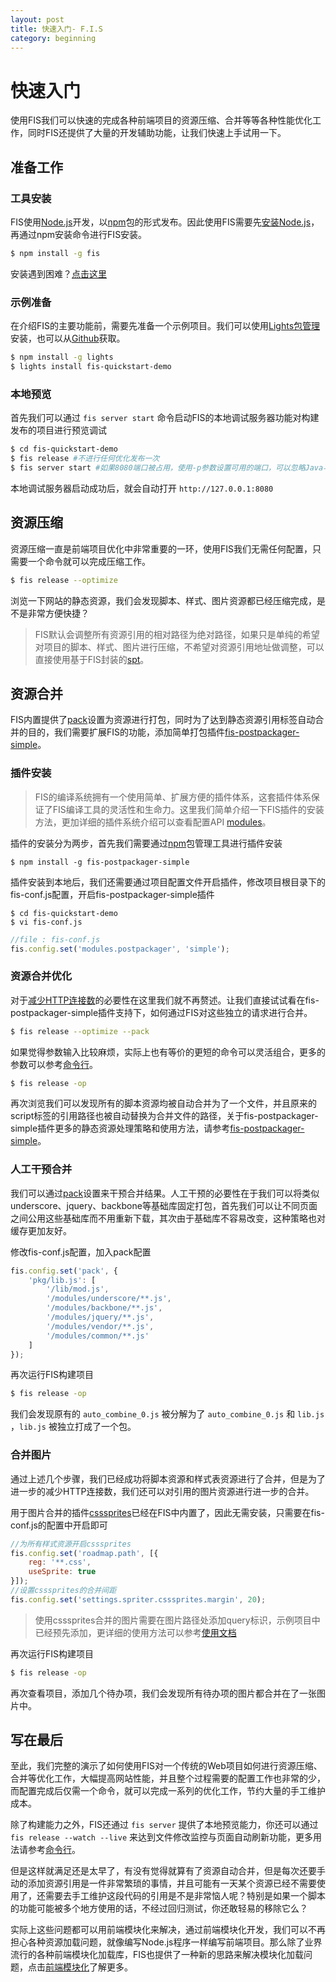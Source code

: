 ```yaml
---
layout: post
title: 快速入门- F.I.S
category: beginning
---
```


# 快速入门

<!-- > FIS是一个专为解决前端开发中有关自动化工具、性能优化、模块化框架、开发规范、代码部署、开发流程等问题的工具框架。

> FIS与目前流行的构建工具的不同之处在于FIS更加专注于前端构建，对前端项目天生就有理解能力。通过内建功能就可以满足绝大部分前端构建需求，甚至无需进行任何配置就可以实现很多实用的功能。

> 同时FIS不仅仅是配置简单，使用方便。FIS还有完善的插件系统和扩展能力满足你各式各样的需求，更赞的是FIS还支持二次包装，你可以通过对FIS进行简单的封装来打造属于你自己的开发工具。
 -->
<!-- 使用FIS我们可以轻松的完成前端项目的性能优化工作，对应雅虎性能优化14条准则，通过资源压缩减少网站加载的文件体积，通过添加md5戳完美的解决缓存更新问题，通过资源合并尽可能减少HTTP的请求数。 -->

<!-- 让我们快速上手，一起试试看如何使用FIS轻松的完成一个传统前端项目的[资源压缩](/docs/beginning/getting-started.html#资源压缩)、[添加md5戳](/docs/beginning/getting-started.html#添加md5戳)、[资源合并](/docs/beginning/getting-started.html#资源合并)等性能优化工作。 -->

使用FIS我们可以快速的完成各种前端项目的资源压缩、合并等等各种性能优化工作，同时FIS还提供了大量的开发辅助功能，让我们快速上手试用一下。

## 准备工作

### 工具安装

FIS使用[Node.js](http://nodejs.org/)开发，以[npm](http://npmjs.org/)包的形式发布。因此使用FIS需要先[安装Node.js](http://www.baidu.com/?isidx=1#wd=Node.js+%E5%AE%89%E8%A3%85)，再通过npm安装命令进行FIS安装。

```bash
$ npm install -g fis
```

安装遇到困难？[点击这里](/docs/faq/faq.html#why-install-failed)

### 示例准备

在介绍FIS的主要功能前，需要先准备一个示例项目。我们可以使用[Lights包管理](http://lightjs.duapp.com/)安装，也可以从[Github](https://github.com/hefangshi/fis-quickstart-demo)获取。

```bash
$ npm install -g lights
$ lights install fis-quickstart-demo
```

### 本地预览

首先我们可以通过 ```fis server start``` 命令启动FIS的本地调试服务器功能对构建发布的项目进行预览调试

```bash
$ cd fis-quickstart-demo
$ fis release #不进行任何优化发布一次
$ fis server start #如果8080端口被占用，使用-p参数设置可用的端口，可以忽略Java与PHP环境依赖的报错
```

本地调试服务器启动成功后，就会自动打开 ```http://127.0.0.1:8080```

<!-- 我们可以利用浏览器的开发者工具查看一下网站的静态资源统计 ```15 requests|399KB transferred``` -->

<i class="anchor" id="optimize"></i>

## 资源压缩

资源压缩一直是前端项目优化中非常重要的一环，使用FIS我们无需任何配置，只需要一个命令就可以完成压缩工作。

```bash
$ fis release --optimize
```
浏览一下网站的静态资源，我们会发现脚本、样式、图片资源都已经压缩完成，是不是非常方便快捷？

<!-- 再次查看一下网站的静态资源统计 ```15 requests|146KB transferred``` ，可以发现静态资源已经被压缩。并且不仅仅是脚本资源与样式资源被压缩，包括所有图片资源也默认进行了无损压缩。

是不是很简单呢？FIS会默认对脚本与样式表资源以及图片进行压缩，通过安装插件还可以无缝使用[coffescript](https://github.com/fouber/fis-parser-coffee-script)、[less](https://github.com/fouber/fis-parser-less)、[sass](https://github.com/fouber/fis-parser-sass)等前端语言进行开发并对其编译结果进行压缩。
 -->

> FIS默认会调整所有资源引用的相对路径为绝对路径，如果只是单纯的希望对项目的脚本、样式、图片进行压缩，不希望对资源引用地址做调整，可以直接使用基于FIS封装的[spt](https://github.com/fouber/spt)。

<!-- > 细心的朋友可能还会发现，index.html中原本使用相对路径对资源定位，在我们的构建产出中已经全部修改为了**绝对路径**，这是因为FIS构建工具内置了[三种语言能力](/docs/more/fis-standard.html)，其中资源定位功能会将所有路径引用调整为绝对路径。

> 如果只希望对静态资源进行压缩，不希望对路径进行调整，可以通过[配置文件](https://gist.github.com/hefangshi/a7bee8a1b29f3f85f1a0)关闭标准化处理功能。但是标准化处理功能是FIS的核心特色，除非需求仅是对资源进行压缩，否则不建议关闭。
 -->

<!-- ## 添加md5戳

> 由于添加md5戳功能依赖FIS的三种语言能力的扩展，因此如果在上面的例子中通过配置关闭了标准化处理功能，需要**删除**相应配置。

使用FIS为静态资源添加md5戳，md5戳的添加实际上是[静态资源版本更新与缓存](http://www.infoq.com/cn/articles/front-end-engineering-and-performance-optimization-part1)方面非常重要的能力，但是如果采用手动添加的形式，工作量会比目前大量使用的版本号或时间戳的模式大很多，可以说人工添加基本不可行，而如果使用FIS，我们可以仅仅通过一个参数，完成这个繁重的工作。

我们可以实现与添加[时间戳](http://to.how.add.timestamp)一样的静态资源缓存管理能力。但是md5戳比时间戳在版本管理和发布部署上都有更多的优势，点击[了解更多](http://to.why.md5)。


我们通过开启 ```--md5``` 参数，为项目中的静态资源添加md5戳

```bash
$ fis release --optimize --md5
```

查看一下源代码，可以看到不仅静态资源文件被加上了md5戳，所有静态资源引用都被设置了md5戳。

**总结一下**，我们通过简单的两个参数，完成了对前端项目的资源压缩和版本管理工作。值得注意的是我们以上的操作均是[零配置](/docs/api/fis-conf.html)，并不像其他构建工具一样必须先添加配置才能进行优化工作，这就是FIS对前端项目构建的理解能力，通过指定简单的参数，就可以进行传统前端项目的性能优化工作。
 -->
<i class="anchor" id="combine"></i>

## 资源合并

<!-- > 通过FIS，我们可以引入多种静态资源管理模式，比如百度内部使用的FIS-PLUS解决方案，通过Smarty插件扩展的形式收集静态资源，同时可以根据模块的线上调用统计日志智能化的进行资源合并管理。

> 关于FIS的静态资源管理思路，可以参考 [静态资源管理与模板框架](http://www.infoq.com/cn/articles/front-end-engineering-and-performance-optimization-part2/)，但是这里描述的是一种较完备的方案，需要根据后端的技术选型进行一些后端模板开发。本篇指南则是介绍一种利用FIS在构建阶段自动完成资源合并工作的方法，使用成本更加低，更加适合中小型项目。
 -->

FIS内置提供了[pack](/docs/api/fis-conf.html#pack)设置为资源进行打包，同时为了达到静态资源引用标签自动合并的目的，我们需要扩展FIS的功能，添加简单打包插件[fis-postpackager-simple](https://github.com/hefangshi/fis-postpackager-simple)。

<!-- 它的功能是收集页面中的已有的script和link标签，将这些标签引用的资源进行自动合并，并将原有的script和link标签替换为自动合并后的标签，最终达到页面级的静态资源合并能力。-->

### 插件安装

> FIS的编译系统拥有一个使用简单、扩展方便的插件体系，这套插件体系保证了FIS编译工具的灵活性和生命力。这里我们简单介绍一下FIS插件的安装方法，更加详细的插件系统介绍可以查看配置API [modules](/docs/api/fis-conf.html#modules)。

插件的安装分为两步，首先我们需要通过[npm](http://npmjs.org)包管理工具进行插件安装

```
$ npm install -g fis-postpackager-simple
```

插件安装到本地后，我们还需要通过项目配置文件开启插件，修改项目根目录下的fis-conf.js配置，开启fis-postpackager-simple插件

```
$ cd fis-quickstart-demo
$ vi fis-conf.js
```

```javascript
//file : fis-conf.js
fis.config.set('modules.postpackager', 'simple');
```

### 资源合并优化

对于[减少HTTP连接数](http://www.baidu.com/?isidx=1#wd=%E5%87%8F%E5%B0%91HTTP%E8%BF%9E%E6%8E%A5%E6%95%B0)的必要性在这里我们就不再赘述。让我们直接试试看在fis-postpackager-simple插件支持下，如何通过FIS对这些独立的请求进行合并。

```bash
$ fis release --optimize --pack
```

如果觉得参数输入比较麻烦，实际上也有等价的更短的命令可以灵活组合，更多的参数可以参考[命令行](/docs/api/cli.html)。

```bash
$ fis release -op
```

再次浏览我们可以发现所有的脚本资源均被自动合并为了一个文件，并且原来的script标签的引用路径也被自动替换为合并文件的路径，关于fis-postpackager-simple插件更多的静态资源处理策略和使用方法，请参考[fis-postpackager-simple](https://github.com/hefangshi/fis-postpackager-simple#%E9%9D%99%E6%80%81%E8%B5%84%E6%BA%90%E5%A4%84%E7%90%86%E7%AD%96%E7%95%A5)。

### 人工干预合并

我们可以通过[pack](/docs/api/fis-conf.html#pack)设置来干预合并结果。人工干预的必要性在于我们可以将类似underscore、jquery、backbone等基础库固定打包，首先我们可以让不同页面之间公用这些基础库而不用重新下载，其次由于基础库不容易改变，这种策略也对缓存更加友好。

修改fis-conf.js配置，加入pack配置

```javascript
fis.config.set('pack', {
    'pkg/lib.js': [
        '/lib/mod.js',
        '/modules/underscore/**.js',
        '/modules/backbone/**.js',
        '/modules/jquery/**.js',
        '/modules/vendor/**.js',
        '/modules/common/**.js'
    ]
});
```

再次运行FIS构建项目

```bash
$ fis release -op
```

我们会发现原有的 ```auto_combine_0.js``` 被分解为了 ```auto_combine_0.js``` 和 ```lib.js``` ，```lib.js``` 被独立打成了一个包。

### 合并图片

通过上述几个步骤，我们已经成功将脚本资源和样式表资源进行了合并，但是为了进一步的减少HTTP连接数，我们还可以对引用的图片资源进行进一步的合并。

用于图片合并的插件[csssprites](https://github.com/fex-team/fis-spriter-csssprites)已经在FIS中内置了，因此无需安装，只需要在fis-conf.js的配置中开启即可

```javascript
//为所有样式资源开启csssprites
fis.config.set('roadmap.path', [{
    reg: '**.css',
    useSprite: true
}]);
//设置csssprites的合并间距
fis.config.set('settings.spriter.csssprites.margin', 20);
```

> 使用csssprites合并的图片需要在图片路径处添加query标识，示例项目中已经预先添加，更详细的使用方法可以参考[使用文档](https://github.com/fex-team/fis-spriter-csssprites#%E4%BD%BF%E7%94%A8)

再次运行FIS构建项目

```bash
$ fis release -op
```

再次查看项目，添加几个待办项，我们会发现所有待办项的图片都合并在了一张图片中。

## 写在最后

至此，我们完整的演示了如何使用FIS对一个传统的Web项目如何进行资源压缩、合并等优化工作，大幅提高网站性能，并且整个过程需要的配置工作也非常的少，而配置完成后仅需一个命令，就可以完成一系列的优化工作，节约大量的手工维护成本。

除了构建能力之外，FIS还通过 ```fis server``` 提供了本地预览能力，你还可以通过 ```fis release --watch --live``` 来达到文件修改监控与页面自动刷新功能，更多用法请参考[命令行](/docs/api/cli.html)。

但是这样就满足还是太早了，有没有觉得就算有了资源自动合并，但是每次还要手动的添加资源引用是一件非常繁琐的事情，并且可能有一天某个资源已经不需要使用了，还需要去手工维护这段代码的引用是不是非常恼人呢？特别是如果一个脚本的功能可能被多个地方使用的话，不经过回归测试，你还敢轻易的移除它么？

实际上这些问题都可以用前端模块化来解决，通过前端模块化开发，我们可以不再担心各种资源加载问题，就像编写Node.js程序一样编写前端项目。那么除了业界流行的各种前端模块化加载库，FIS也提供了一种新的思路来解决模块化加载问题，点击[前端模块化](/docs/advance/modjs-solution.html)了解更多。

<!--
## 功能介绍

* 超低学习成本，只须使用 ``1`` 条命令即可满足大量需求
* 可以高效的对各种静态资源进行压缩，提高页面性能
* 所有静态资源自动加 ``md5版本戳``，服务端可放心开启永久强缓存
* 内置强大的[图片合并](https://github.com/fex-team/fis-spriter-csssprites)功能，简单易用，
* 内置对html、js、css的 [三种语言能力](/docs/more/fis-standard.html) 扩展，解决绝大多数前端构建问题
* 内置本地开发调试服务器，支持完美运行 ``java``、``jsp``、``php`` 等服务端语言
* 支持文件监听，文件一旦修改，将会自动增量编译
* 支持浏览器自动刷新，可同时刷新多个终端中的页面，配合文件监听功能可实现保存即刷新
* 支持部署到远端服务器，配合文件监听，浏览器自动刷新功能，可实现保存即增量编译部署
* 可灵活扩展的插件系统，支持对构建过程和命令功能进行扩展，现已发布N多 [插件](https://npmjs.org/search?q=fis)
* 通过插件配置可以在一个项目中无缝使用 [less](https://github.com/fouber/fis-parser-less)、[coffee](https://github.com/fouber/fis-parser-coffee-script)、[markdown](https://github.com/fouber/fis-parser-marked)、[jade](https://npmjs.org/package/fis-parser-jade)等语言开发
* 可配置 [目录规范](/docs/api/fis-conf.html#roadmap)，使前端项目的开发路径与部署路径解耦
* 支持二次包装，比如 [spmx](https://github.com/fouber/spmx)、 [phiz](https://github.com/fouber/phiz/)、 [chassis](https://github.com/xspider/fis-chassis)，对fis进行包装后可内置新的插件、配置，从而打造属于你们团队的自己的开发工具
* 抹平编码差异，开发中无论是gbk、gb2312、utf8、utf8-bom等编码的文件，输出时都能统一指定为utf8无bom（默认）或者gbk文件
-->

